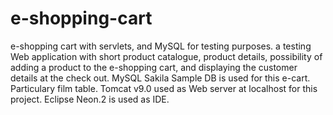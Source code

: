 # e-shopping-cart
e-shopping cart with servlets, and MySQL for testing purposes.
a testing Web application with short product catalogue, product details, possibility of adding a product to the e-shopping cart, and displaying the customer details at the check out.
MySQL Sakila Sample DB is used for this e-cart. Particulary film table.
Tomcat v9.0 used as Web server at localhost for this project.
Eclipse Neon.2 is used as IDE.
